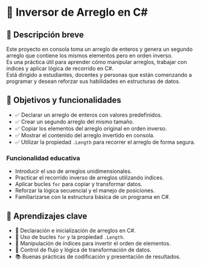 # 🔄 Inversor de Arreglo en C#

## 🎯 Descripción breve

Este proyecto en consola toma un arreglo de enteros y genera un segundo arreglo que contiene los mismos elementos pero en orden inverso.  
Es una práctica útil para aprender cómo manipular arreglos, trabajar con índices y aplicar lógica de recorrido en C#.  
Está dirigido a estudiantes, docentes y personas que están comenzando a programar y desean reforzar sus habilidades en estructuras de datos.

## 📌 Objetivos y funcionalidades

- ✅ Declarar un arreglo de enteros con valores predefinidos.
- ✅ Crear un segundo arreglo del mismo tamaño.
- ✅ Copiar los elementos del arreglo original en orden inverso.
- ✅ Mostrar el contenido del arreglo invertido en consola.
- ✅ Utilizar la propiedad `.Length` para recorrer el arreglo de forma segura.

### Funcionalidad educativa

- Introducir el uso de arreglos unidimensionales.
- Practicar el recorrido inverso de arreglos utilizando índices.
- Aplicar bucles `for` para copiar y transformar datos.
- Reforzar la lógica secuencial y el manejo de posiciones.
- Familiarizarse con la estructura básica de un programa en C#.

## 🧠 Aprendizajes clave

- 🔢 Declaración e inicialización de arreglos en C#.
- 🔁 Uso de bucles `for` y la propiedad `.Length`.
- 🔄 Manipulación de índices para invertir el orden de elementos.
- 🧵 Control de flujo y lógica de transformación de datos.
- 📚 Buenas prácticas de codificación y presentación de resultados.
